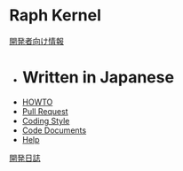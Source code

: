 # Raph Kernel

[開発者向け情報]()

  * # Written in Japanese
  * [HOWTO](howto.md)
  * [Pull Request](pullrequest.md)
  * [Coding Style](codingstyle.md)
  * [Code Documents](doc/index.md)
  * [Help](help.md)

[開発日誌](diary/index.md)




